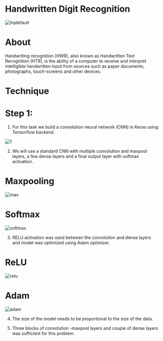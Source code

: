 # Handwritten Digit Recognition

![hqdefault](https://user-images.githubusercontent.com/52822987/120145595-675f8080-c201-11eb-8a1a-c0629f776ff1.jpg)

# About
Handwriting recognition (HWR), also known as Handwritten Text Recognition (HTR), is the ability of a computer to receive and interpret intelligible handwritten input from sources such as paper documents, photographs, touch-screens and other devices. 

# Technique

# Step 1:

1. For this task we build a convolution neural network (CNN) in Keras using Tensorflow backend. 

![1](https://user-images.githubusercontent.com/52822987/120145875-d8069d00-c201-11eb-9da7-4c147b2554f1.jpeg)

2. We will use a standard CNN with multiple convolution and maxpool layers, a few dense layers and a final output layer with softmax activation.

# Maxpooling

![max](https://user-images.githubusercontent.com/52822987/120146068-2320b000-c202-11eb-8300-8733b46fb190.png)

# Softmax

![softmax](https://user-images.githubusercontent.com/52822987/120146102-329ff900-c202-11eb-96a0-0da23bcd33ad.png)



3. RELU activation was used between the convolution and dense layers and model was optimized using Adam optimizer. 

# ReLU
![relu](https://user-images.githubusercontent.com/52822987/120146188-55321200-c202-11eb-85bf-bfcb4fa44ee6.png)

# Adam
![adam](https://user-images.githubusercontent.com/52822987/120146212-5c592000-c202-11eb-989e-4c3ebdd11494.jpg)

4. The size of the model needs to be proportional to the size of the data. 


5. Three blocks of convolution -maxpool layers and couple of dense layers was sufficient for this problem.


